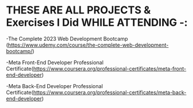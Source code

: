 # THESE ARE ALL PROJECTS & Exercises I Did WHILE ATTENDING -: 
 -The Complete 2023 Web Development Bootcamp (https://www.udemy.com/course/the-complete-web-development-bootcamp/)
 
 -Meta Front-End Developer Professional Certificate(https://www.coursera.org/professional-certificates/meta-front-end-developer)
 
 -Meta Back-End Developer Professional Certificate(https://www.coursera.org/professional-certificates/meta-back-end-developer)
